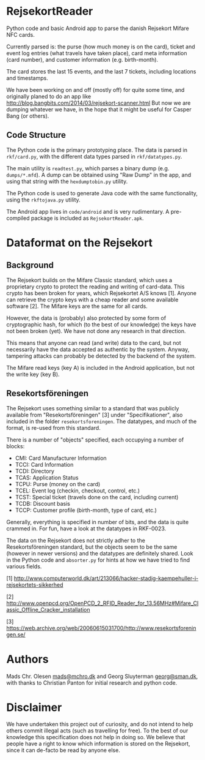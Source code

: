 RejsekortReader
===============

Python code and basic Android app to parse the danish Rejsekort Mifare NFC cards.

Currently parsed is: the purse (how much money is on the card), ticket and event
log entries (what travels have taken place), card meta information (card
number), and customer information (e.g. birth-month).

The card stores the last 15 events, and the last 7 tickets, including locations
and timestamps.

We have been working on and off (mostly off) for quite some time, and originally
planed to do an app like http://blog.bangbits.com/2014/03/rejsekort-scanner.html
But now we are dumping whatever we have, in the hope that it might be useful for
Casper Bang (or others).

Code Structure
--------------
The Python code is the primary prototyping place. The data is parsed in
`rkf/card.py`, with the different data types parsed in `rkf/datatypes.py`.

The main utility is `readtest.py`, which parses a binary dump (e.g.
`dumps/*.mfd`). A dump can be obtained using "Raw Dump" in the app, and using
that string with the `hexdumptobin.py` utility.

The Python code is used to generate Java code with the same functionality, using
the `rkftojava.py` utility.

The Android app lives in `code/android` and is very rudimentary. A pre-compiled
package is included as `RejsekortReader.apk`.

Dataformat on the Rejsekort
===========================

Background
----------
The Rejsekort builds on the Mifare Classic standard, which uses a proprietary
crypto to protect the reading and writing of card-data. This crypto has been
broken for years, which Rejsekortet A/S knows [1]. Anyone can retrieve the
crypto keys with a cheap reader and some available software [2]. The Mifare keys
are the same for all cards.

However, the data is (probably) also protected by some form of cryptographic
hash, for which (to the best of our knowledge) the keys have not been broken
(yet). We have not done any research in that direction.

This means that anyone can read (and write) data to the card, but not
necessarily have the data accepted as authentic by the system. Anyway, tampering
attacks can probably be detected by the backend of the system.

The Mifare read keys (key A) is included in the Android application, but not the
write key (key B).

Resekortsföreningen
-------------------
The Rejsekort uses something similar to a standard that was publicly available
from "Resekortsföreningen" [3] under "Specifikationer", also included in the
folder `resekortsforeningen`. The datatypes, and much of the format, is re-used
from this standard.

There is a number of "objects" specified, each occupying a number of blocks:
 * CMI: Card Manufacturer Information
 * TCCI: Card Information
 * TCDI: Directory
 * TCAS: Application Status
 * TCPU: Purse (money on the card)
 * TCEL: Event log (checkin, checkout, control, etc.)
 * TCST: Special ticket (travels done on the card, including current)
 * TCDB: Discount basis
 * TCCP: Customer profile (birth-month, type of card, etc.)

Generally, everything is specified in number of bits, and the data is quite
crammed in. For fun, have a look at the datatypes in RKF-0023.

The data on the Rejsekort does not strictly adher to the Resekortsföreningen
standard, but the objects seem to be the same (however in newer versions) and
the datatypes are definitely shared. Look in the Python code and `absorter.py`
for hints at how we have tried to find various fields.

[1] http://www.computerworld.dk/art/213066/hacker-stadig-kaempehuller-i-rejsekortets-sikkerhed

[2] http://www.openpcd.org/OpenPCD_2_RFID_Reader_for_13.56MHz#Mifare_Classic_Offline_Cracker_installation

[3] https://web.archive.org/web/20060615031700/http://www.resekortsforeningen.se/

Authors
=======
Mads Chr. Olesen <mads@mchro.dk> and Georg Sluyterman <georg@sman.dk>,
with thanks to Christian Panton for initial research and python code.

Disclaimer
==========
We have undertaken this project out of curiosity, and do not intend to help
others commit illegal acts (such as travelling for free). To the best of our
knowledge this specification does not help in doing so. We believe that people
have a right to know which information is stored on the Rejsekort, since it can
de-facto be read by anyone else.
